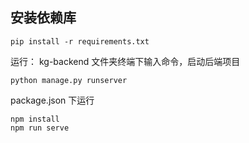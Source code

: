 ## 安装依赖库

```shell
pip install -r requirements.txt
```

运行：
kg-backend 文件夹终端下输入命令，启动后端项目

```shell
python manage.py runserver
```

package.json 下运行

```shell
npm install
npm run serve
```
